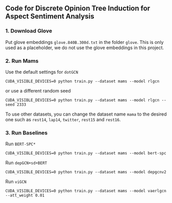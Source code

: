 ## Code for Discrete Opinion Tree Induction for Aspect Sentiment Analysis 

### 1. Download Glove 
Put glove embeddings `glove.840B.300d.txt` in the folder `glove`. This is only used as a placeholder, we do not use the glove embeddings in this project. 

### 2. Run Mams 

Use the default settings for `dotGCN`
```
CUDA_VISIBLE_DEVICES=0 python train.py --dataset mams --model rlgcn
```
or use a different random seed 

```
CUDA_VISIBLE_DEVICES=0 python train.py --dataset mams --model rlgcn --seed 2333 
```
To use other datasets, you can change the dataset name `mama` to the desired one such as `rest14`, `lap14`, `twitter`, `rest15` and `rest16`. 

### 3. Run Baselines 
Run `BERT-SPC*` 
```
CUDA_VISIBLE_DEVICES=0 python train.py --dataset mams --model bert-spc
```
Run `depGCN+sd+BERT`
```
CUDA_VISIBLE_DEVICES=0 python train.py --dataset mams --model depgcnv2
```
Run `viGCN`
```
CUDA_VISIBLE_DEVICES=0 python train.py --dataset mams --model vaerlgcn --att_weight 0.01
```